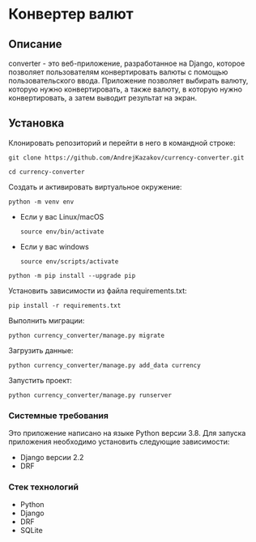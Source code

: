 # Конвертер валют

## Описание
converter - это веб-приложение, разработанное на Django, которое позволяет пользователям конвертировать валюты с помощью пользовательского ввода.
Приложение позволяет выбирать валюту, которую нужно конвертировать, а также валюту, в которую нужно конвертировать, а затем выводит результат на экран.

## Установка
Клонировать репозиторий и перейти в него в командной строке:

```
git clone https://github.com/AndrejKazakov/currency-converter.git
```

```
cd currency-converter
```

Cоздать и активировать виртуальное окружение:

```
python -m venv env
```

* Если у вас Linux/macOS

    ```
    source env/bin/activate
    ```

* Если у вас windows

    ```
    source env/scripts/activate
    ```

```
python -m pip install --upgrade pip
```

Установить зависимости из файла requirements.txt:

```
pip install -r requirements.txt
```

Выполнить миграции:

```
python currency_converter/manage.py migrate
```

Загрузить данные:

```
python currency_converter/manage.py add_data currency
```

Запустить проект:

```
python currency_converter/manage.py runserver
```

### Системные требования
Это приложение написано на языке Python версии 3.8. Для запуска приложения необходимо установить следующие зависимости:

- Django версии 2.2
- DRF

### Стек технологий
- Python
- Django
- DRF
- SQLite
